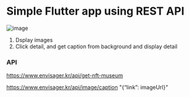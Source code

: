 # Simple Flutter app using REST API

![image](https://github.com/user-attachments/assets/77a2a2c8-e8b1-430b-8a0d-36324b449085)

1. Dsplay images
2. Click detail, and get caption from background and display detail

### API
https://www.envisager.kr/api/get-nft-museum

https://www.envisager.kr/api/image/caption "{“link”: imageUrl}"









